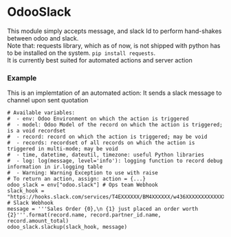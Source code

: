 # OdooSlack

This module simply accepts message, and slack Id to perform hand-shakes between odoo and slack.  
Note that: requests library, which as of now, is not shipped with python has to be installed on the system.
`pip install requests`.  
It is currently best suited for automated actions and server action
### Example
This is an implemtation of an automated action: It sends a slack message to channel upon sent quotation
```
# Available variables:
#  - env: Odoo Environment on which the action is triggered
#  - model: Odoo Model of the record on which the action is triggered; is a void recordset
#  - record: record on which the action is triggered; may be void
#  - records: recordset of all records on which the action is triggered in multi-mode; may be void
#  - time, datetime, dateutil, timezone: useful Python libraries
#  - log: log(message, level='info'): logging function to record debug information in ir.logging table
#  - Warning: Warning Exception to use with raise
# To return an action, assign: action = {...}
odoo_slack = env["odoo.slack"] # Ops team Webhook
slack_hook = "https://hooks.slack.com/services/T4EXXXXXX/BM4XXXXXX/w436XXXXXXXXXXXXXXXXXXXX" # Slack Webhook
message = '''Sales Order {0},\n {1} just placed an order worth {2}'''.format(record.name, record.partner_id.name, record.amount_total)
odoo_slack.slackup(slack_hook, message)
```
